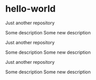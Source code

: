 # hello-world
Just another repository

Some description
Some new description

Just another repository

Some description
Some new description

Just another repository

Some description
Some new description

